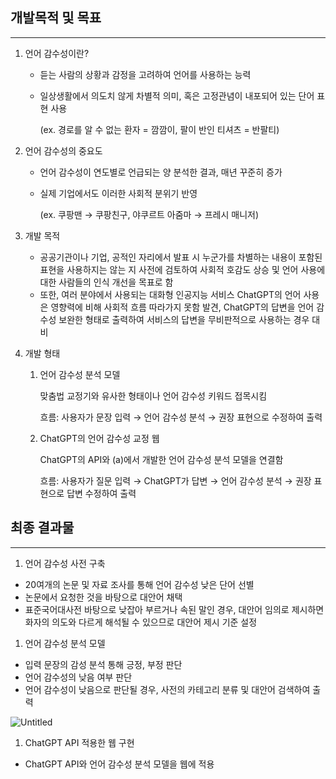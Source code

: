## 개발목적 및 목표

---

1. 언어 감수성이란?
    - 듣는 사람의 상황과 감정을 고려하여 언어를 사용하는 능력
    - 일상생활에서 의도치 않게 차별적 의미, 혹은 고정관념이 내포되어 있는 단어 표현 사용
        
        (ex. 경로를 알 수 없는 환자 = 깜깜이, 팔이 반인 티셔츠 = 반팔티)
        
2. 언어 감수성의 중요도
    - 언어 감수성이 연도별로 언급되는 양 분석한 결과, 매년 꾸준히 증가
    - 실제 기업에서도 이러한 사회적 분위기 반영
        
        (ex. 쿠팡맨 → 쿠팡친구, 야쿠르트 아줌마 → 프레시 매니저)
        
3. 개발 목적
    - 공공기관이나 기업, 공적인 자리에서 발표 시 누군가를 차별하는 내용이 포함된 표현을 사용하지는 않는 지 사전에 검토하여 사회적 호감도 상승 및 언어 사용에 대한 사람들의 인식 개선을 목표로 함
    - 또한, 여러 분야에서 사용되는 대화형 인공지능 서비스 ChatGPT의 언어 사용은 영향력에 비해 사회적 흐름 따라가지 못함 발견, ChatGPT의 답변을 언어 감수성 보완한 형태로 출력하여 서비스의 답변을 무비판적으로 사용하는 경우 대비
4. 개발 형태
    1. 언어 감수성 분석 모델
        
        맞춤법 교정기와 유사한 형태이나 언어 감수성 키워드 접목시킴
        
        흐름: 사용자가 문장 입력 → 언어 감수성 분석 → 권장 표현으로 수정하여 출력
        
    2. ChatGPT의 언어 감수성 교정 웹
        
        ChatGPT의 API와 (a)에서 개발한 언어 감수성 분석 모델을 연결함
        
        흐름: 사용자가 질문 입력 → ChatGPT가 답변 → 언어 감수성 분석 → 권장 표현으로 답변 수정하여 출력
        

## 최종 결과물

---

1. 언어 감수성 사전 구축
- 20여개의 논문 및 자료 조사를 통해 언어 감수성 낮은 단어 선별
- 논문에서 요청한 것을 바탕으로 대안어 채택
- 표준국어대사전 바탕으로 낮잡아 부르거나 속된 말인 경우, 대안어 임의로 제시하면 화자의 의도와 다르게 해석될 수 있으므로 대안어 제시 기준 설정
1. 언어 감수성 분석 모델
- 입력 문장의 감성 분석 통해 긍정, 부정 판단
- 언어 감수성의 낮음 여부 판단
- 언어 감수성이 낮음으로 판단될 경우, 사전의 카테고리 분류 및 대안어 검색하여 출력

![Untitled](https://prod-files-secure.s3.us-west-2.amazonaws.com/b35b95c5-6342-462a-8b50-2349f1b244ea/8e1bdd46-46e7-4e1c-a144-f05ce0a81ad1/Untitled.png)

1. ChatGPT API 적용한 웹 구현
- ChatGPT API와 언어 감수성 분석 모델을 웹에 적용
